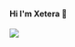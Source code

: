 #### Hi I'm Xetera 🙂
<img src="(https://github.com/[1umerov]/[1umerov]/blob/[main]/my-image.jpg?raw=true)">

